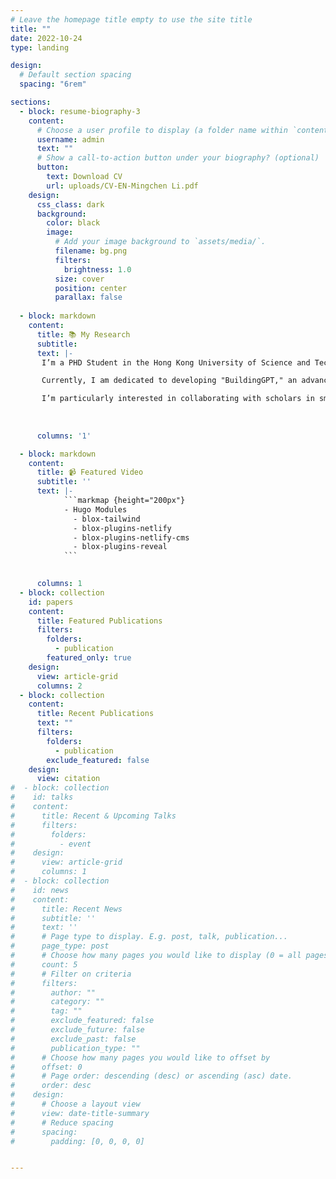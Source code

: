 ```yaml
---
# Leave the homepage title empty to use the site title
title: ""
date: 2022-10-24
type: landing

design:
  # Default section spacing
  spacing: "6rem"

sections:
  - block: resume-biography-3
    content:
      # Choose a user profile to display (a folder name within `content/authors/`)
      username: admin
      text: ""
      # Show a call-to-action button under your biography? (optional)
      button:
        text: Download CV
        url: uploads/CV-EN-Mingchen Li.pdf
    design:
      css_class: dark
      background:
        color: black
        image:
          # Add your image background to `assets/media/`.
          filename: bg.png
          filters:
            brightness: 1.0
          size: cover
          position: center
          parallax: false
  
  - block: markdown
    content:
      title: 📚 My Research
      subtitle: 
      text: |-
       I’m a PHD Student in the Hong Kong University of Science and Technology, specializing in large language models, semantic models, and building performance simulation.

       Currently, I am dedicated to developing "BuildingGPT," an advanced tool aimed at revolutionizing how we approach building performance and intelligence. My work integrates qualitative and quantitative methods to explore the role of science and technology in driving economic growth.

       I’m particularly interested in collaborating with scholars in smart buildings, smart cities, and computer science. Please reach out via email/wechat to connect 😃
       
      
      
      columns: '1'

  - block: markdown
    content:
      title: 📹 Featured Video
      subtitle: ''
      text: |-
            ```markmap {height="200px"}
            - Hugo Modules
              - blox-tailwind
              - blox-plugins-netlify
              - blox-plugins-netlify-cms
              - blox-plugins-reveal
            ```

      
      columns: 1
  - block: collection
    id: papers
    content:
      title: Featured Publications
      filters:
        folders:
          - publication
        featured_only: true
    design:
      view: article-grid
      columns: 2
  - block: collection
    content:
      title: Recent Publications
      text: ""
      filters:
        folders:
          - publication
        exclude_featured: false
    design:
      view: citation
#  - block: collection
#    id: talks
#    content:
#      title: Recent & Upcoming Talks
#      filters:
#        folders:
#          - event
#    design:
#      view: article-grid
#      columns: 1
#  - block: collection
#    id: news
#    content:
#      title: Recent News
#      subtitle: ''
#      text: ''
#      # Page type to display. E.g. post, talk, publication...
#      page_type: post
#      # Choose how many pages you would like to display (0 = all pages)
#      count: 5
#      # Filter on criteria
#      filters:
#        author: ""
#        category: ""
#        tag: ""
#        exclude_featured: false
#        exclude_future: false
#        exclude_past: false
#        publication_type: ""
#      # Choose how many pages you would like to offset by
#      offset: 0
#      # Page order: descending (desc) or ascending (asc) date.
#      order: desc
#    design:
#      # Choose a layout view
#      view: date-title-summary
#      # Reduce spacing
#      spacing:
#        padding: [0, 0, 0, 0]


---
```

